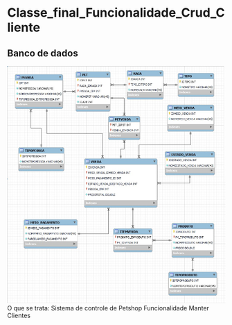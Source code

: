 # Classe_final_Funcionalidade_Crud_Cliente
<h2>Banco de dados</h2>
<img src="image.png">
O que se trata:
Sistema de controle de Petshop Funcionalidade Manter Clientes

<h3></h3>

